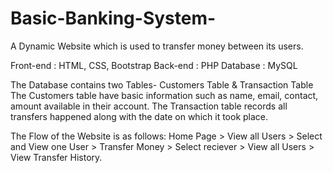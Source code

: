 # Basic-Banking-System-


A Dynamic Website which is used to transfer money between its users.

Front-end : HTML, CSS, Bootstrap 
Back-end : PHP
Database : MySQL

The Database contains two Tables- Customers Table & Transaction Table
The Customers table have basic information such as name, email, contact, amount available in their account.
The Transaction table records all transfers happened along with the date on which it took place.

The Flow of the Website is as follows:
Home Page > View all Users > Select and View one User > Transfer Money > Select reciever > View all Users > View Transfer History.

